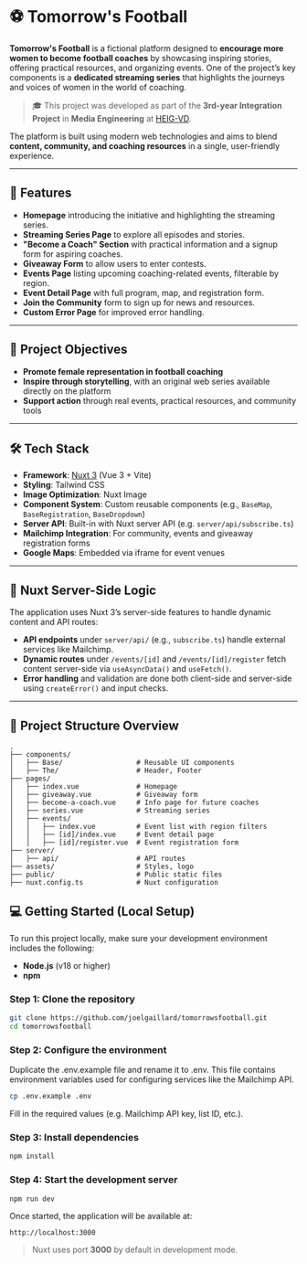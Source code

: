 # ⚽ Tomorrow's Football

**Tomorrow's Football** is a fictional platform designed to **encourage more women to become football coaches** by showcasing inspiring stories, offering practical resources, and organizing events. One of the project’s key components is a **dedicated streaming series** that highlights the journeys and voices of women in the world of coaching.

> 🎓 This project was developed as part of the **3rd-year Integration Project** in **Media Engineering** at [HEIG-VD](https://heig-vd.ch).

The platform is built using modern web technologies and aims to blend **content, community, and coaching resources** in a single, user-friendly experience.

---

## 🚀 Features

- **Homepage** introducing the initiative and highlighting the streaming series.
- **Streaming Series Page** to explore all episodes and stories.
- **"Become a Coach" Section** with practical information and a signup form for aspiring coaches.
- **Giveaway Form** to allow users to enter contests.
- **Events Page** listing upcoming coaching-related events, filterable by region.
- **Event Detail Page** with full program, map, and registration form.
- **Join the Community** form to sign up for news and resources.
- **Custom Error Page** for improved error handling.

---

## 🧠 Project Objectives

- **Promote female representation in football coaching**
- **Inspire through storytelling**, with an original web series available directly on the platform
- **Support action** through real events, practical resources, and community tools

---

## 🛠️ Tech Stack

- **Framework**: [Nuxt 3](https://nuxt.com/) (Vue 3 + Vite)
- **Styling**: Tailwind CSS
- **Image Optimization**: Nuxt Image
- **Component System**: Custom reusable components (e.g., `BaseMap`, `BaseRegistration`, `BaseDropdown`)
- **Server API**: Built-in with Nuxt server API (e.g. `server/api/subscribe.ts`)
- **Mailchimp Integration**: For community, events and giveaway registration forms
- **Google Maps**: Embedded via iframe for event venues

---

## 🧩 Nuxt Server-Side Logic

The application uses Nuxt 3’s server-side features to handle dynamic content and API routes:

- **API endpoints** under `server/api/` (e.g., `subscribe.ts`) handle external services like Mailchimp.
- **Dynamic routes** under `/events/[id]` and `/events/[id]/register` fetch content server-side via `useAsyncData()` and `useFetch()`.
- **Error handling** and validation are done both client-side and server-side using `createError()` and input checks.

---

## 📁 Project Structure Overview

```plaintext
.
├── components/
│   ├── Base/                  # Reusable UI components
│   ├── The/                   # Header, Footer
├── pages/
│   ├── index.vue              # Homepage
│   ├── giveaway.vue           # Giveaway form
│   ├── become-a-coach.vue     # Info page for future coaches
│   ├── series.vue             # Streaming series
│   ├── events/
│   │   ├── index.vue          # Event list with region filters
│   │   ├── [id]/index.vue     # Event detail page
│   │   ├── [id]/register.vue  # Event registration form
├── server/
│   ├── api/                   # API routes
├── assets/                    # Styles, logo
├── public/                    # Public static files
├── nuxt.config.ts             # Nuxt configuration
```

## 💻 Getting Started (Local Setup)

To run this project locally, make sure your development environment includes the following:

- **Node.js** (v18 or higher)
- **npm**

### Step 1: Clone the repository

```bash
git clone https://github.com/joelgaillard/tomorrowsfootball.git
cd tomorrowsfootball
```


### Step 2: Configure the environment

Duplicate the .env.example file and rename it to .env. This file contains environment variables used for configuring services like the Mailchimp API.

```bash
cp .env.example .env
```

Fill in the required values (e.g. Mailchimp API key, list ID, etc.).

### Step 3: Install dependencies

```bash
npm install
```

### Step 4: Start the development server

```bash
npm run dev
```

Once started, the application will be available at:

```
http://localhost:3000
```

> Nuxt uses port **3000** by default in development mode.